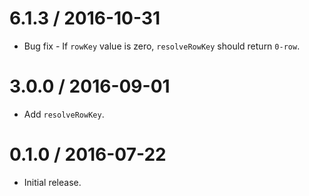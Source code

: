 6.1.3 / 2016-10-31
==================

  * Bug fix - If `rowKey` value is zero, `resolveRowKey` should return `0-row`.

3.0.0 / 2016-09-01
==================

  * Add `resolveRowKey`.

0.1.0 / 2016-07-22
==================

  * Initial release.
